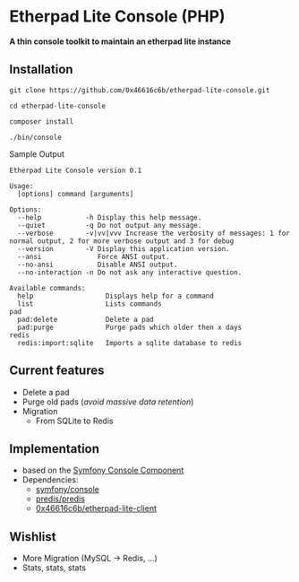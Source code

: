 # Etherpad Lite Console (PHP)

**A thin console toolkit to maintain an etherpad lite instance**

## Installation

    git clone https://github.com/0x46616c6b/etherpad-lite-console.git
    
    cd etherpad-lite-console
    
    composer install

    ./bin/console

Sample Output

    Etherpad Lite Console version 0.1
    
    Usage:
      [options] command [arguments]
    
    Options:
      --help           -h Display this help message.
      --quiet          -q Do not output any message.
      --verbose        -v|vv|vvv Increase the verbosity of messages: 1 for normal output, 2 for more verbose output and 3 for debug
      --version        -V Display this application version.
      --ansi              Force ANSI output.
      --no-ansi           Disable ANSI output.
      --no-interaction -n Do not ask any interactive question.
    
    Available commands:
      help                  Displays help for a command
      list                  Lists commands
    pad
      pad:delete            Delete a pad
      pad:purge             Purge pads which older then x days
    redis
      redis:import:sqlite   Imports a sqlite database to redis

## Current features

* Delete a pad
* Purge old pads (*avoid massive data retention*)
* Migration
  * From SQLite to Redis

## Implementation

* based on the [Symfony Console Component](http://symfony.com/doc/current/components/console/introduction.html)
* Dependencies:
   * [symfony/console](https://packagist.org/packages/predis/predis)
   * [predis/predis](https://packagist.org/packages/predis/predis)
   * [0x46616c6b/etherpad-lite-client](https://packagist.org/packages/0x46616c6b/etherpad-lite-client)

## Wishlist

* More Migration (MySQL -> Redis, ...)
* Stats, stats, stats

